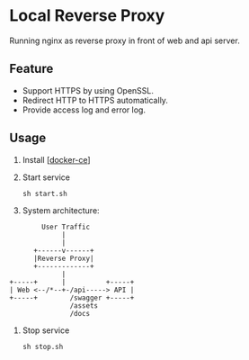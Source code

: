 Local Reverse Proxy
===

Running nginx as reverse proxy in front of web and api server.

## Feature

* Support HTTPS by using OpenSSL.
* Redirect HTTP to HTTPS automatically.
* Provide access log and error log.

## Usage

1. Install [[docker-ce](https://hub.docker.com/search/?type=edition&offering=community)]
1. Start service

    ```
    sh start.sh
    ```
1. System architecture:

```
        User Traffic
             |
             |
      +------v------+
      |Reverse Proxy|
      +-------------+
             |
+-----+      |          +-----+
| Web <--/*--+-/api-----> API |
+-----+        /swagger +-----+
               /assets
               /docs
```

1. Stop service

    ```
    sh stop.sh
    ```
